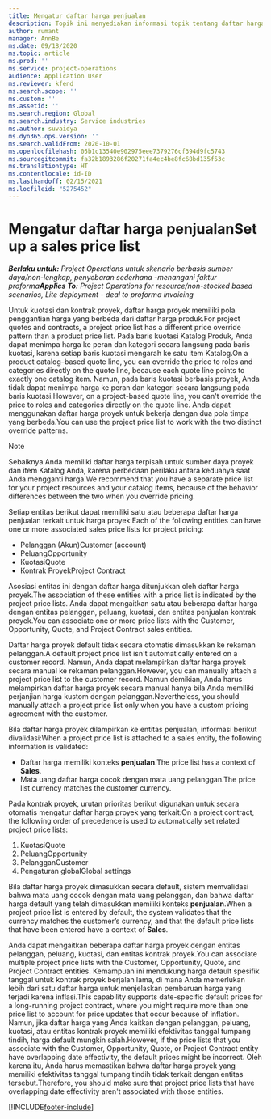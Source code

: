 ```yaml
---
title: Mengatur daftar harga penjualan
description: Topik ini menyediakan informasi topik tentang daftar harga penjualan untuk penentuan harga proyek.
author: rumant
manager: AnnBe
ms.date: 09/18/2020
ms.topic: article
ms.prod: ''
ms.service: project-operations
audience: Application User
ms.reviewer: kfend
ms.search.scope: ''
ms.custom: ''
ms.assetid: ''
ms.search.region: Global
ms.search.industry: Service industries
ms.author: suvaidya
ms.dyn365.ops.version: ''
ms.search.validFrom: 2020-10-01
ms.openlocfilehash: 05b1c13540e902975eee7379276cf394d9fc5743
ms.sourcegitcommit: fa32b1893286f20271fa4ec4be8fc68bd135f53c
ms.translationtype: HT
ms.contentlocale: id-ID
ms.lasthandoff: 02/15/2021
ms.locfileid: "5275452"
---
```

# <a name="set-up-a-sales-price-list"></a><span data-ttu-id="69718-103">Mengatur daftar harga penjualan</span><span class="sxs-lookup"><span data-stu-id="69718-103">Set up a sales price list</span></span>

<span data-ttu-id="69718-104">_**Berlaku untuk:** Project Operations untuk skenario berbasis sumber daya/non-lengkap, penyebaran sederhana -menangani faktur proforma_</span><span class="sxs-lookup"><span data-stu-id="69718-104">_**Applies To:** Project Operations for resource/non-stocked based scenarios, Lite deployment - deal to proforma invoicing_</span></span>

<span data-ttu-id="69718-105">Untuk kuotasi dan kontrak proyek, daftar harga proyek memiliki pola penggantian harga yang berbeda dari daftar harga produk.</span><span class="sxs-lookup"><span data-stu-id="69718-105">For project quotes and contracts, a project price list has a different price override pattern than a product price list.</span></span> <span data-ttu-id="69718-106">Pada baris kuotasi Katalog Produk, Anda dapat menimpa harga ke peran dan kategori secara langsung pada baris kuotasi, karena setiap baris kuotasi mengarah ke satu item Katalog.</span><span class="sxs-lookup"><span data-stu-id="69718-106">On a product catalog–based quote line, you can override the price to roles and categories directly on the quote line, because each quote line points to exactly one catalog item.</span></span> <span data-ttu-id="69718-107">Namun, pada baris kuotasi berbasis proyek, Anda tidak dapat menimpa harga ke peran dan kategori secara langsung pada baris kuotasi.</span><span class="sxs-lookup"><span data-stu-id="69718-107">However, on a project-based quote line, you can't override the price to roles and categories directly on the quote line.</span></span> <span data-ttu-id="69718-108">Anda dapat menggunakan daftar harga proyek untuk bekerja dengan dua pola timpa yang berbeda.</span><span class="sxs-lookup"><span data-stu-id="69718-108">You can use the project price list to work with the two distinct override patterns.</span></span>

> [!NOTE]
> <span data-ttu-id="69718-109">Sebaiknya Anda memiliki daftar harga terpisah untuk sumber daya proyek dan item Katalog Anda, karena perbedaan perilaku antara keduanya saat Anda mengganti harga.</span><span class="sxs-lookup"><span data-stu-id="69718-109">We recommend that you have a separate price list for your project resources and your catalog items, because of the behavior differences between the two when you override pricing.</span></span>

<span data-ttu-id="69718-110">Setiap entitas berikut dapat memiliki satu atau beberapa daftar harga penjualan terkait untuk harga proyek:</span><span class="sxs-lookup"><span data-stu-id="69718-110">Each of the following entities can have one or more associated sales price lists for project pricing:</span></span>

- <span data-ttu-id="69718-111">Pelanggan (Akun)</span><span class="sxs-lookup"><span data-stu-id="69718-111">Customer (account)</span></span> 
- <span data-ttu-id="69718-112">Peluang</span><span class="sxs-lookup"><span data-stu-id="69718-112">Opportunity</span></span> 
- <span data-ttu-id="69718-113">Kuotasi</span><span class="sxs-lookup"><span data-stu-id="69718-113">Quote</span></span> 
- <span data-ttu-id="69718-114">Kontrak Proyek</span><span class="sxs-lookup"><span data-stu-id="69718-114">Project Contract</span></span>

<span data-ttu-id="69718-115">Asosiasi entitas ini dengan daftar harga ditunjukkan oleh daftar harga proyek.</span><span class="sxs-lookup"><span data-stu-id="69718-115">The association of these entities with a price list is indicated by the project price lists.</span></span> <span data-ttu-id="69718-116">Anda dapat mengaitkan satu atau beberapa daftar harga dengan entitas pelanggan, peluang, kuotasi, dan entitas penjualan kontrak proyek.</span><span class="sxs-lookup"><span data-stu-id="69718-116">You can associate one or more price lists with the Customer, Opportunity, Quote, and Project Contract sales entities.</span></span>

<span data-ttu-id="69718-117">Daftar harga proyek default tidak secara otomatis dimasukkan ke rekaman pelanggan.</span><span class="sxs-lookup"><span data-stu-id="69718-117">A default project price list isn't automatically entered on a customer record.</span></span> <span data-ttu-id="69718-118">Namun, Anda dapat melampirkan daftar harga proyek secara manual ke rekaman pelanggan.</span><span class="sxs-lookup"><span data-stu-id="69718-118">However, you can manually attach a project price list to the customer record.</span></span> <span data-ttu-id="69718-119">Namun demikian, Anda harus melampirkan daftar harga proyek secara manual hanya bila Anda memiliki perjanjian harga kustom dengan pelanggan.</span><span class="sxs-lookup"><span data-stu-id="69718-119">Nevertheless, you should manually attach a project price list only when you have a custom pricing agreement with the customer.</span></span> 

<span data-ttu-id="69718-120">Bila daftar harga proyek dilampirkan ke entitas penjualan, informasi berikut divalidasi:</span><span class="sxs-lookup"><span data-stu-id="69718-120">When a project price list is attached to a sales entity, the following information is validated:</span></span>

- <span data-ttu-id="69718-121">Daftar harga memiliki konteks **penjualan**.</span><span class="sxs-lookup"><span data-stu-id="69718-121">The price list has a context of **Sales**.</span></span> 
- <span data-ttu-id="69718-122">Mata uang daftar harga cocok dengan mata uang pelanggan.</span><span class="sxs-lookup"><span data-stu-id="69718-122">The price list currency matches the customer currency.</span></span> 

<span data-ttu-id="69718-123">Pada kontrak proyek, urutan prioritas berikut digunakan untuk secara otomatis mengatur daftar harga proyek yang terkait:</span><span class="sxs-lookup"><span data-stu-id="69718-123">On a project contract, the following order of precedence is used to automatically set related project price lists:</span></span>

1. <span data-ttu-id="69718-124">Kuotasi</span><span class="sxs-lookup"><span data-stu-id="69718-124">Quote</span></span>
2. <span data-ttu-id="69718-125">Peluang</span><span class="sxs-lookup"><span data-stu-id="69718-125">Opportunity</span></span>
3. <span data-ttu-id="69718-126">Pelanggan</span><span class="sxs-lookup"><span data-stu-id="69718-126">Customer</span></span> 
4. <span data-ttu-id="69718-127">Pengaturan global</span><span class="sxs-lookup"><span data-stu-id="69718-127">Global settings</span></span> 

<span data-ttu-id="69718-128">Bila daftar harga proyek dimasukkan secara default, sistem memvalidasi bahwa mata uang cocok dengan mata uang pelanggan, dan bahwa daftar harga default yang telah dimasukkan memiliki konteks **penjualan**.</span><span class="sxs-lookup"><span data-stu-id="69718-128">When a project price list is entered by default, the system validates that the currency matches the customer’s currency, and that the default price lists that have been entered have a context of **Sales**.</span></span>

<span data-ttu-id="69718-129">Anda dapat mengaitkan beberapa daftar harga proyek dengan entitas pelanggan, peluang, kuotasi, dan entitas kontrak proyek.</span><span class="sxs-lookup"><span data-stu-id="69718-129">You can associate multiple project price lists with the Customer, Opportunity, Quote, and Project Contract entities.</span></span> <span data-ttu-id="69718-130">Kemampuan ini mendukung harga default spesifik tanggal untuk kontrak proyek berjalan lama, di mana Anda memerlukan lebih dari satu daftar harga untuk menjelaskan pembaruan harga yang terjadi karena inflasi.</span><span class="sxs-lookup"><span data-stu-id="69718-130">This capability supports date-specific default prices for a long-running project contract, where you might require more than one price list to account for price updates that occur because of inflation.</span></span> <span data-ttu-id="69718-131">Namun, jika daftar harga yang Anda kaitkan dengan pelanggan, peluang, kuotasi, atau entitas kontrak proyek memiliki efektivitas tanggal tumpang tindih, harga default mungkin salah.</span><span class="sxs-lookup"><span data-stu-id="69718-131">However, if the price lists that you associate with the Customer, Opportunity, Quote, or Project Contract entity have overlapping date effectivity, the default prices might be incorrect.</span></span> <span data-ttu-id="69718-132">Oleh karena itu, Anda harus memastikan bahwa daftar harga proyek yang memiliki efektivitas tanggal tumpang tindih tidak terkait dengan entitas tersebut.</span><span class="sxs-lookup"><span data-stu-id="69718-132">Therefore, you should make sure that project price lists that have overlapping date effectivity aren't associated with those entities.</span></span>


[!INCLUDE[footer-include](../includes/footer-banner.md)]